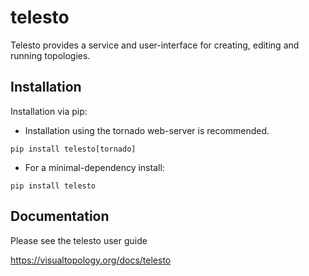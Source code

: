# telesto

Telesto provides a service and user-interface for creating, editing and running topologies.

## Installation

Installation via pip: 

* Installation using the tornado web-server is recommended.

```
pip install telesto[tornado]
```

* For a minimal-dependency install:

```
pip install telesto
```

## Documentation

Please see the telesto user guide

https://visualtopology.org/docs/telesto
